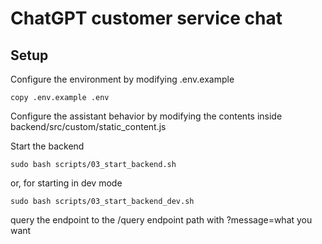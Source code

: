 # ChatGPT customer service chat

## Setup

Configure the environment by modifying .env.example

    copy .env.example .env

Configure the assistant behavior by modifying the contents inside backend/src/custom/static_content.js

Start the backend

    sudo bash scripts/03_start_backend.sh

or, for starting in dev mode

    sudo bash scripts/03_start_backend_dev.sh

query the endpoint to the /query endpoint path with ?message=what you want
